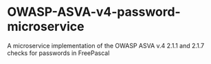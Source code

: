 # OWASP-ASVA-v4-password-microservice
A microservice implementation of the OWASP ASVA v.4 2.1.1 and 2.1.7 checks for passwords in FreePascal
